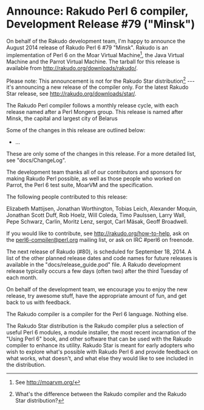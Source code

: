 # Announce: Rakudo Perl 6 compiler, Development Release #79 ("Minsk")

On behalf of the Rakudo development team, I'm happy to announce the
August 2014 release of Rakudo Perl 6 #79 "Minsk". Rakudo is an
implementation of Perl 6 on the Moar Virtual Machine[^1], the Java Virtual
Machine and the Parrot Virtual Machine. The tarball for this release
is available from <http://rakudo.org/downloads/rakudo/>.

Please note: This announcement is not for the Rakudo Star
distribution[^2] --- it's announcing a new release of the compiler
only. For the latest Rakudo Star release, see
<http://rakudo.org/downloads/star/>.

The Rakudo Perl compiler follows a monthly release cycle, with each release
named after a Perl Mongers group. This release is named after Minsk, the
capital and largest city of Belarus

Some of the changes in this release are outlined below:

+ ...

These are only some of the changes in this release. For a more
detailed list, see "docs/ChangeLog".

The development team thanks all of our contributors and sponsors for
making Rakudo Perl possible, as well as those people who worked on
Parrot, the Perl 6 test suite, MoarVM and the specification.

The following people contributed to this release:

Elizabeth Mattijsen, Jonathan Worthington, Tobias Leich, Alexander Moquin,
Jonathan Scott Duff, Rob Hoelz, Will Coleda, Timo Paulssen, Larry Wall,
Pepe Schwarz, Carlin, Moritz Lenz, sergot, Carl Mäsak, Geoff Broadwell.

If you would like to contribute, see <http://rakudo.org/how-to-help>,
ask on the <perl6-compiler@perl.org> mailing list, or ask on IRC
\#perl6 on freenode.

The next release of Rakudo (#80), is scheduled for September 18, 2014.
A list of the other planned release dates and code names for future
releases is available in the "docs/release_guide.pod" file. A Rakudo
development release typically occurs a few days (often two) after the
third Tuesday of each month.

On behalf of the development team, we encourage you to enjoy the new release,
try awesome stuff, have the appropriate amount of fun, and get back to us
with feedback.

[^1]: See <http://moarvm.org/>

[^2]: What's the difference between the Rakudo compiler and the Rakudo
Star distribution?

The Rakudo compiler is a compiler for the Perl 6 language.
Nothing else.

The Rakudo Star distribution is the Rakudo compiler plus a selection
of useful Perl 6 modules, a module installer, the most recent
incarnation of the "Using Perl 6" book, and other software that can
be used with the Rakudo compiler to enhance its utility.  Rakudo Star
is meant for early adopters who wish to explore what's possible with
Rakudo Perl 6 and provide feedback on what works, what doesn't, and
what else they would like to see included in the distribution.
